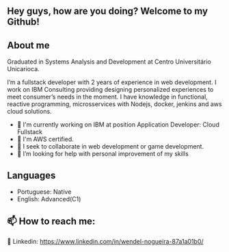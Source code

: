 ## Hey guys, how are you doing? Welcome to my Github!


## About me

Graduated in Systems Analysis and Development at Centro Universitário Unicarioca.

I’m a fullstack developer with 2 years of experience in web development. I work on IBM Consulting providing designing personalized experiences to meet consumer’s needs in the moment. I have knowledge in functional, reactive programming, microsservices with Nodejs, docker, jenkins and aws cloud solutions.

- 🔭 I'm currently working on IBM at position Application Developer: Cloud Fullstack
- 🌱 I'm AWS certified.
- 👯 I seek to collaborate in web development or game development.
- 🤔 I’m looking for help with personal improvement of my skills

## Languages

- Portuguese: Native
- English: Advanced(C1)


## 📫 How to reach me:

:busts_in_silhouette: Linkedin: https://www.linkedin.com/in/wendel-nogueira-87a1a01b0/
